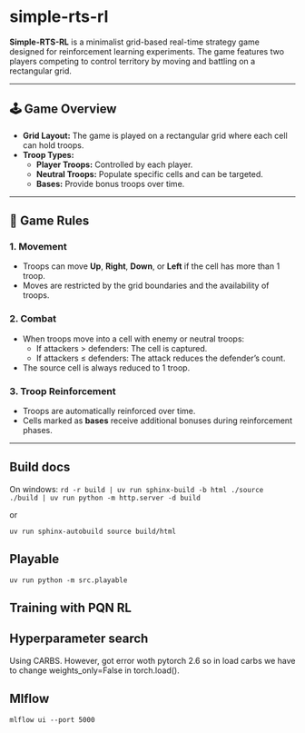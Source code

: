 # simple-rts-rl

**Simple-RTS-RL** is a minimalist grid-based real-time strategy game designed for reinforcement learning experiments. The game features two players competing to control territory by moving and battling on a rectangular grid.

---

## 🕹️ Game Overview

- **Grid Layout:** The game is played on a rectangular grid where each cell can hold troops.
- **Troop Types:**
  - **Player Troops:** Controlled by each player.
  - **Neutral Troops:** Populate specific cells and can be targeted.
  - **Bases:** Provide bonus troops over time.

---

## 📏 Game Rules

### 1. Movement

- Troops can move **Up**, **Right**, **Down**, or **Left** if the cell has more than 1 troop.
- Moves are restricted by the grid boundaries and the availability of troops.

### 2. Combat

- When troops move into a cell with enemy or neutral troops:
  - If attackers > defenders: The cell is captured.
  - If attackers ≤ defenders: The attack reduces the defender’s count.
- The source cell is always reduced to 1 troop.

### 3. Troop Reinforcement

- Troops are automatically reinforced over time.
- Cells marked as **bases** receive additional bonuses during reinforcement phases.

---


## Build docs

On windows:
`rd -r build | uv run sphinx-build -b html ./source ./build | uv run python -m http.server -d build`

or

`uv run sphinx-autobuild source build/html`

## Playable

`uv run python -m src.playable`

## Training with PQN RL

## Hyperparameter search

Using CARBS. However, got error woth pytorch 2.6 so in load carbs we
have to change weights_only=False in torch.load().

## Mlflow

`mlflow ui --port 5000`